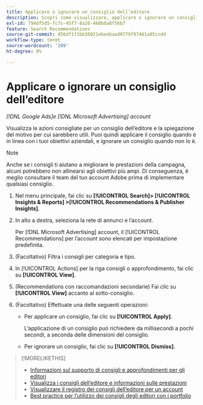 ```yaml
---
title: Applicare o ignorare un consiglio dell’editore
description: Scopri come visualizzare, applicare o ignorare un consiglio dell’editore.
exl-id: 794df5d5-fc7c-45f7-8a26-460b0a8f56b7
feature: Search Recommendations
source-git-commit: d56df1f1bb36021ebeebaad0779f07461a85ccdd
workflow-type: tm+mt
source-wordcount: '209'
ht-degree: 0%

---
```


# Applicare o ignorare un consiglio dell’editore

*[!DNL Google Ads]e [!DNL Microsoft Advertising] account*

Visualizza le azioni consigliate per un consiglio dell’editore e la spiegazione del motivo per cui sarebbero utili. Puoi quindi applicare il consiglio quando è in linea con i tuoi obiettivi aziendali, e ignorare un consiglio quando non lo è.

>[!NOTE]
>
>Anche se i consigli ti aiutano a migliorare le prestazioni della campagna, alcuni potrebbero non allinearsi agli obiettivi più ampi. Di conseguenza, è meglio consultare il team del tuo account Adobe prima di implementare qualsiasi consiglio.

1. Nel menu principale, fai clic su **[!UICONTROL Search]> [!UICONTROL Insights & Reports] >[!UICONTROL Recommendations & Publisher Insights]**.

1. In alto a destra, seleziona la rete di annunci e l’account.

   Per [!DNL Microsoft Advertising] account, il [!UICONTROL Recommendations] per l’account sono elencati per impostazione predefinita.

1. (Facoltativo) Filtra i consigli per categoria e tipo.

1. In [!UICONTROL Actions] per la riga consigli o approfondimento, fai clic su **[!UICONTROL View]**.

1. (Recommendations con raccomandazioni secondarie) Fai clic su **[!UICONTROL View]** accanto al sotto-consiglio.

1. (Facoltativo) Effettuate una delle seguenti operazioni:

   * Per applicare un consiglio, fai clic su **[!UICONTROL Apply]**.

     L’applicazione di un consiglio può richiedere da millisecondi a pochi secondi, a seconda delle dimensioni del consiglio.

   * Per ignorare un consiglio, fai clic su **[!UICONTROL Dismiss]**.

>[!MORELIKETHIS]
>
>* [Informazioni sul supporto di consigli e approfondimenti per gli editori](recommendation-support.md)
>* [Visualizza i consigli dell’editore e informazioni sulle prestazioni](recommendation-view.md)
>* [Visualizzare il registro dei consigli dell’editore per un account](recommendation-view-log.md)
>* [Best practice per l’utilizzo dei consigli degli editori con i portfolio](recommendation-best-practices.md)

